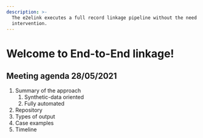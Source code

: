 ```yaml
---
description: >-
  The e2elink executes a full record linkage pipeline without the need for human
  intervention.
---
```


# Welcome to End-to-End linkage!

## Meeting agenda 28/05/2021

1. Summary of the approach
   1. Synthetic-data oriented
   2. Fully automated
2. Repository
3. Types of output
4. Case examples
5. Timeline



